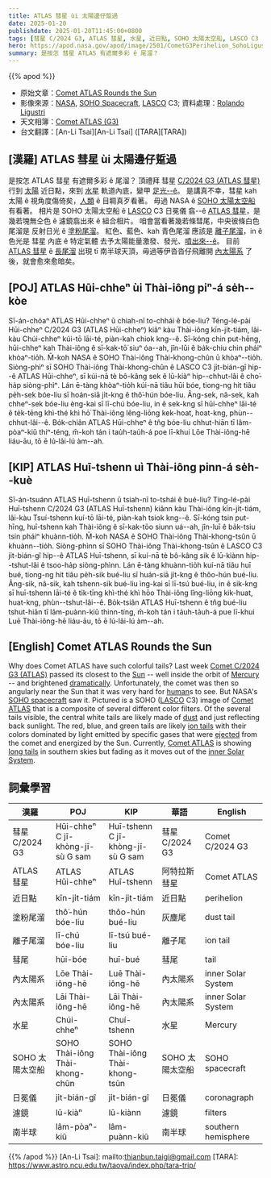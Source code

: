 ```yaml
---
title: ATLAS 彗星 ùi 太陽邊仔踅過
date: 2025-01-20
publishdate: 2025-01-20T11:45:00+0800
tags: [彗星 C/2024 G3, ATLAS 彗星, 水星, 近日點, SOHO 太陽太空船, LASCO C3 日冕儀, 日冕儀, 濾鏡, 彗尾, 塗粉尾溜, 離子尾溜, 南半球, 內太陽系]
hero: https://apod.nasa.gov/apod/image/2501/CometG3Perihelion_SohoLigustri_960.jpg
summary: 是按怎 彗星 ATLAS 有遮爾多彩 ê 尾溜？
---
```


{{% apod %}}

- 原始文章：[Comet ATLAS Rounds the Sun](https://apod.nasa.gov/apod/ap250120.html)
- 影像來源：[NASA](https://www.nasa.gov/), [SOHO Spacecraft](https://soho.nascom.nasa.gov/), [LASCO](https://lasco-www.nrl.navy.mil/) C3; 資料處理：[Rolando Ligustri](https://www.instagram.com/rolandoligustri/)
- 天文相簿：[Comet ATLAS (G3)](https://www.facebook.com/media/set/?set=a.600449002683681&type=3)
- 台文翻譯：[An-Li Tsai][An-Li Tsai] ([TARA][TARA])

## [漢羅] ATLAS 彗星 ùi 太陽邊仔踅過
是按怎 ATLAS 彗星 有遮爾多彩 ê 尾溜？
頂禮拜 彗星 [C/2024 G3 (ATLAS 彗星)][Comet C/2024 G3 (ATLAS)] 行到 [太陽][Sun] 近日點，來到 [水星][Mercury] 軌道內底，變甲 [足光--ê][dramatically]。
是講真不幸，彗星 kah 太陽 ê 視角度傷倚矣，[人類][human] ê 目睭真歹看著。
毋過 NASA ê [SOHO 太陽太空船][SOHO spacecraft] 有看著。
相片是 SOHO 太陽太空船 ê [LASCO][LASCO] C3 日冕儀 翕--ê [ATLAS 彗星][Comet ATLAS 1]，是幾若塊無仝色 ê 濾鏡翕出來 ê 組合相片。
咱會當看著幾若條彗尾，中央彼條白色尾溜是 反射日光 ê [塗粉尾溜][dust]。
紅色、藍色、kah 青色尾溜 應該是 [離子尾溜][ion tails]，in ê 色光是 彗星 內底 ê 特定氣體 去予太陽能量激發、發光、[噴出來--ê][ejected]。
目前 [ATLAS 彗星][Comet ATLAS 2] ê [長尾溜][long tails] 出現 tī 南半球天頂，毋過等伊沓沓仔飛離開 [內太陽系][inner Solar System] 了後，就會愈來愈暗矣。

## [POJ] ATLAS Hūi-chheⁿ ùi Thài-iông piⁿ-á se̍h--kòe
Sī-án-chóaⁿ ATLAS Hūi-chheⁿ ū chiah-nī to-chhái ê bóe-liu?
Téng-lé-pài Hūi-chheⁿ C/2024 G3 (ATLAS Hūi-chheⁿ) kiâⁿ kàu Thài-iông kīn-ji̍t-tiám, lâi-kàu Chúi-chheⁿ kúi-tō lāi-té, piàn-kah chiok kng--ê.
Sī-kóng chin put-hēng, hūi-chheⁿ kah Thài-iông ê sī-kak-tō͘ siuⁿ óa--ah, jîn-lūi ê ba̍k-chiu chin pháiⁿ khòaⁿ-tio̍h.
M̄-koh NASA ê SOHO Thài-iông Thài-khong-chûn ū khòaⁿ--tio̍h.
Siòng-phìⁿ sī SOHO Thài-iông Thài-khong-chûn ê LASCO C3 ji̍t-bián-gî hip--ê ATLAS Hūi-chheⁿ, sī kúi-nā tè bô-kâng sek ê lū-kiàⁿ hip--chhut-lâi ê cho͘-ha̍p siòng-phìⁿ.
Lán ē-tàng khòaⁿ-tio̍h kúi-nā tiâu hūi bóe, tiong-ng hit tiâu pe̍h-sek bóe-liu sī hoán-siā ji̍t-kng ê thô͘-hún bóe-liu.
Âng-sek, nâ-sek, kah chheⁿ-sek bóe-liu èng-kai sī lī-chú bóe-liu, in ê sek-kng sī hūi-chheⁿ lāi-té ê te̍k-tēng khì-thé khì hō͘ Thài-iông lêng-liōng kek-hoat, hoat-kng, phùn--chhut-lâi--ê.
Bo̍k-chiân ATLAS Hūi-chheⁿ ê tn̂g bóe-liu chhut-hiān tī lâm-pòaⁿ-kiû thiⁿ-téng, m̄-koh tán i tau̍h-tau̍h-á poe lī-khui Lōe Thài-iông-hē liáu-āu, tō ē lú-lâi-lú àm--ah.

## [KIP] ATLAS Huī-tshenn uì Thài-iông pinn-á se̍h--kuè
Sī-án-tsuánn ATLAS Huī-tshenn ū tsiah-nī to-tshái ê bué-liu?
Tíng-lé-pài Huī-tshenn C/2024 G3 (ATLAS Huī-tshenn) kiânn kàu Thài-iông kīn-ji̍t-tiám, lâi-kàu Tsuí-tshenn kuí-tō lāi-té, piàn-kah tsiok kng--ê.
Sī-kóng tsin put-hīng, huī-tshenn kah Thài-iông ê sī-kak-tōo siunn uá--ah, jîn-luī ê ba̍k-tsiu tsin pháiⁿ khuànn-tio̍h.
M̄-koh NASA ê SOHO Thài-iông Thài-khong-tsûn ū khuànn--tio̍h.
Siòng-phìnn sī SOHO Thài-iông Thài-khong-tsûn ê LASCO C3 ji̍t-bián-gî hip--ê ATLAS Huī-tshenn, sī kuí-nā tè bô-kâng sik ê lū-kiànn hip--tshut-lâi ê tsoo-ha̍p siòng-phìnn.
Lán ē-tàng khuànn-tio̍h kuí-nā tiâu huī bué, tiong-ng hit tiâu pe̍h-sik bué-liu sī huán-siā ji̍t-kng ê thôo-hún bué-liu.
Âng-sik, nâ-sik, kah tshenn-sik bué-liu ìng-kai sī lī-tsú bué-liu, in ê sik-kng sī huī-tshenn lāi-té ê ti̍k-tīng khì-thé khì hōo Thài-iông lîng-liōng kik-huat, huat-kng, phùn--tshut-lâi--ê.
Bo̍k-tsiân ATLAS Huī-tshenn ê tn̂g bué-liu tshut-hiān tī lâm-puànn-kiû thinn-tíng, m̄-koh tán i ta̍uh-ta̍uh-á pue lī-khui Luē Thài-iông-hē liáu-āu, tō ē lú-lâi-lú àm--ah.

## [English] Comet ATLAS Rounds the Sun
Why does Comet ATLAS have such colorful tails?
Last week [Comet C/2024 G3 (ATLAS)][Comet C/2024 G3 (ATLAS)] passed its closest to the [Sun][Sun] -- well inside the orbit of [Mercury][Mercury] -- and brightened [dramatically][dramatically].
Unfortunately, the comet was then so angularly near the Sun that it was very hard for [human][human]s to see.
But NASA's [SOHO spacecraft][SOHO spacecraft] saw it.
Pictured is a SOHO ([LASCO][LASCO] C3) image of [Comet ATLAS][Comet ATLAS 1] that is a composite of several different color filters.
Of the several tails visible, the central white tails are likely made of [dust][dust] and just reflecting back sunlight.
The red, blue, and green tails are likely [ion tails][ion tails] with their colors dominated by light emitted by specific gases that were [ejected][ejected] from the comet and energized by the Sun.
Currently, [Comet ATLAS][Comet ATLAS 2] is showing [long tails][long tails] in southern skies but fading as it moves out of the [inner Solar System][inner Solar System].

## 詞彙學習
|漢羅|POJ|KIP|華語|English|
|-|-|-|-|-|
| 彗星 C/2024 G3 | Hūi-chheⁿ C jī-khòng-jī-sù G sam | Huī-tshenn C jī-khòng-jī-sù G sam | 彗星 C/2024 G3 | Comet C/2024 G3 |
| ATLAS 彗星 | ATLAS Hūi-chheⁿ | ATLAS Huī-tshenn | 阿特拉斯彗星 | Comet ATLAS |
| 近日點 | kīn-ji̍t-tiám | kīn-ji̍t-tiám | 近日點 | perihelion |
| 塗粉尾溜 | thô͘-hún bóe-liu | thôo-hún bué-liu | 灰塵尾 | dust tail |
| 離子尾溜 | lī-chú bóe-liu | lī-tsú bué-liu | 離子尾 | ion tail |
| 彗尾 | hūi-bóe | huī-bué | 彗尾 | tail |
| 內太陽系 | Lōe Thài-iông-hē | Luē Thài-iông-hē | 內太陽系 | inner Solar System |
| 內太陽系 | Lāi Thài-iông-hē | Lāi Thài-iông-hē | 內太陽系 | inner Solar System |
| 水星 | Chúi-chheⁿ | Chuí-tshenn | 水星 | Mercury |
| SOHO 太陽太空船 | SOHO Thài-iông Thài-khong-chûn | SOHO Thài-iông Thài-khong-tsûn | SOHO 太陽太空船 | SOHO spacecraft |
| 日冕儀 | ji̍t-bián-gî | ji̍t-bián-gî | 日冕儀 | coronagraph |
| 濾鏡 | lū-kiàⁿ | lū-kiànn | 濾鏡 | filters |
| 南半球 | lâm-pòaⁿ-kiû | lâm-puànn-kiû | 南半球 | southern hemisphere |

{{% /apod %}}
[An-Li Tsai]: mailto:thianbun.taigi@gmail.com
[TARA]: https://www.astro.ncu.edu.tw/taova/index.php/tara-trip/

[copyright]: https://apod.nasa.gov/apod/fap/lib/about_apod.html#srapply
[License3]: https://creativecommons.org/licenses/by-nc-nd/3.0/
[License2]:https://creativecommons.org/licenses/by-nc-nd/2.0/

[Comet C/2024 G3 (ATLAS)]:https://en.wikipedia.org/wiki/C/2024_G3_(ATLAS)
[Sun]:https://science.nasa.gov/sun/
[Mercury]:https://apod.nasa.gov/apod/ap190428.html
[dramatically]:https://www.reddit.com/r/pics/comments/a47jhh/this_cat_is_happy_to_see_itself/#lightbox
[human]:https://apod.nasa.gov/apod/ap190818.html
[SOHO spacecraft]:https://soho.nascom.nasa.gov/about/about.html
[LASCO]:https://lasco-www.nrl.navy.mil/
[Comet ATLAS 1]:https://apod.nasa.gov/apod/ap250113.html
[dust]:https://astronomy.swin.edu.au/cosmos/*/Cometary+Dust+Tail
[ion tails]:http://www2.ess.ucla.edu/~jewitt/tail.html
[ejected]:https://apod.nasa.gov/apod/ap151118.html
[Comet ATLAS 2]:https://theskylive.com/c2024g3-info
[long tails]:https://www.facebook.com/photo.php?fbid=600057509389497
[inner Solar System]:https://science.nasa.gov/planetary-science/focus-areas/inner-solar-system/
